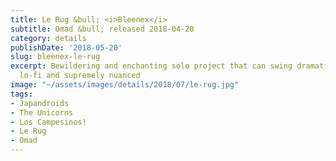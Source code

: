 ```yaml
---
title: Le Rug &bull; <i>Bleenex</i>
subtitle: Omad &bull; released 2018-04-20
category: details
publishDate: '2018-05-20'
slug: bleenex-le-rug
excerpt: Bewildering and enchanting solo project that can swing dramatically between
  lo-fi and supremely nuanced
image: "~/assets/images/details/2018/07/le-rug.jpg"
tags:
- Japandroids
- The Unicorns
- Los Campesinos!
- Le Rug
- Omad
---
```


